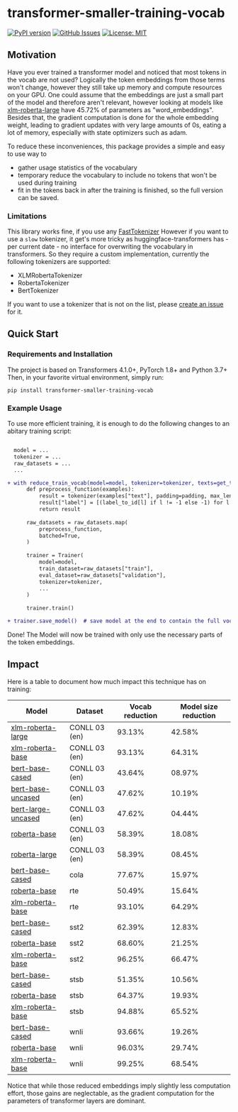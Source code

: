 # transformer-smaller-training-vocab

[![PyPI version](https://badge.fury.io/py/transformer-smaller-training-vocab.svg)](https://badge.fury.io/py/transformer-smaller-training-vocab)
[![GitHub Issues](https://img.shields.io/github/issues/helpmefindaname/transformer-smaller-training-vocab.svg)](https://github.com/helpmefindaname/transformer-smaller-training-vocab/issues)
[![License: MIT](https://img.shields.io/badge/License-MIT-brightgreen.svg)](https://opensource.org/licenses/MIT)

## Motivation

Have you ever trained a transformer model and noticed that most tokens in the vocab are not used?
Logically the token embeddings from those terms won't change, however they still take up memory and compute resources on your GPU.
One could assume that the embeddings are just a small part of the model and therefore aren't relevant, however looking at models like [xlm-roberta-large](https://huggingface.co/xlm-roberta-large) have 45.72% of parameters as "word_embeddings".
Besides that, the gradient computation is done for the whole embedding weight, leading to gradient updates with very large amounts of 0s, eating a lot of memory, especially with state optimizers such as adam.

To reduce these inconveniences, this package provides a simple and easy to use way to
* gather usage statistics of the vocabulary
* temporary reduce the vocabulary to include no tokens that won't be used during training
* fit in the tokens back in after the training is finished, so the full version can be saved.


### Limitations

This library works fine, if you use any [FastTokenizer](https://huggingface.co/docs/transformers/main_classes/tokenizer#transformers.PreTrainedTokenizerFast)
However if you want to use a `slow` tokenizer, it get's more tricky as huggingface-transformers has - per current date - no interface for overwriting the vocabulary in transformers.
So they require a custom implementation, currently the following tokenizers are supported:
* XLMRobertaTokenizer
* RobertaTokenizer
* BertTokenizer

If you want to use a tokenizer that is not on the list, please [create an issue](https://github.com/helpmefindaname/transformer-smaller-training-vocab/issues) for it.

## Quick Start

### Requirements and Installation

The project is based on Transformers 4.1.0+, PyTorch 1.8+ and Python 3.7+
Then, in your favorite virtual environment, simply run:

```
pip install transformer-smaller-training-vocab
```

### Example Usage

To use more efficient training, it is enough to do the following changes to an abitary training script:

```diff

  model = ...
  tokenizer = ...
  raw_datasets = ...
  ...

+ with reduce_train_vocab(model=model, tokenizer=tokenizer, texts=get_texts_from_dataset(raw_datasets, key="text")):
      def preprocess_function(examples):
          result = tokenizer(examples["text"], padding=padding, max_length=max_seq_length, truncation=True)
          result["label"] = [(label_to_id[l] if l != -1 else -1) for l in examples["label"]]
          return result
    
      raw_datasets = raw_datasets.map(
          preprocess_function,
          batched=True,
      )
    
      trainer = Trainer(
          model=model,
          train_dataset=raw_datasets["train"],
          eval_dataset=raw_datasets["validation"],
          tokenizer=tokenizer,
          ...
      )
    
      trainer.train()

+ trainer.save_model()  # save model at the end to contain the full vocab again.
```

Done! The Model will now be trained with only use the necessary parts of the token embeddings.

## Impact

Here is a table to document how much impact this technique has on training:

| **Model** | **Dataset** | **Vocab reduction** | **Model size reduction** |
|-----------|-------------|---------------------|--------------------------|
| [xlm-roberta-large](https://huggingface.co/xlm-roberta-large) | CONLL 03 (en) |  93.13% | 42.58% |
| [xlm-roberta-base](https://huggingface.co/xlm-roberta-base) | CONLL 03 (en) | 93.13% | 64.31% |
| [bert-base-cased](https://huggingface.co/bert-base-cased) | CONLL 03 (en) | 43.64% | 08.97% |
| [bert-base-uncased](https://huggingface.co/bert-base-uncased) | CONLL 03 (en) | 47.62% | 10.19% |
| [bert-large-uncased](https://huggingface.co/roberta-base) | CONLL 03 (en) | 47.62% | 04.44% |
| [roberta-base](https://huggingface.co/roberta-base) | CONLL 03 (en) | 58.39% | 18.08% |
| [roberta-large](https://huggingface.co/roberta-large) | CONLL 03 (en) | 58.39% | 08.45% |
| [bert-base-cased](https://huggingface.co/bert-base-cased) | cola | 77.67% | 15.97% |
| [roberta-base](https://huggingface.co/roberta-base) | rte | 50.49% | 15.64% |
| [xlm-roberta-base](https://huggingface.co/xlm-roberta-base) | rte | 93.10% | 64.29% |
| [bert-base-cased](https://huggingface.co/bert-base-cased) | sst2 | 62.39% | 12.83% |
| [roberta-base](https://huggingface.co/roberta-base) | sst2 | 68.60% | 21.25% |
| [xlm-roberta-base](https://huggingface.co/xlm-roberta-base) | sst2 | 96.25% | 66.47% |
| [bert-base-cased](https://huggingface.co/bert-base-cased) | stsb | 51.35% | 10.56% |
| [roberta-base](https://huggingface.co/roberta-base) | stsb | 64.37% | 19.93% |
| [xlm-roberta-base](https://huggingface.co/xlm-roberta-base) | stsb | 94.88% | 65.52% |
| [bert-base-cased](https://huggingface.co/bert-base-cased) | wnli | 93.66% | 19.26% |
| [roberta-base](https://huggingface.co/roberta-base) | wnli | 96.03% | 29.74% |
| [xlm-roberta-base](https://huggingface.co/xlm-roberta-base) | wnli | 99.25% | 68.54% |

Notice that while those reduced embeddings imply slightly less computation effort, those gains are neglectable, as the gradient computation for the parameters of transformer layers are dominant.
